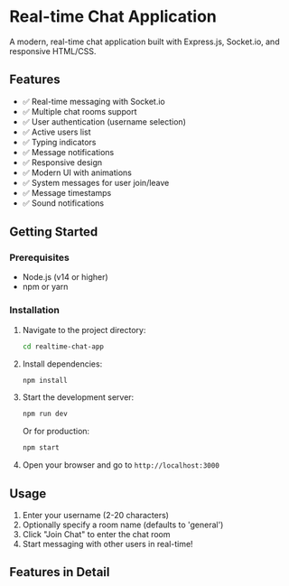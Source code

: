 # Real-time Chat Application

A modern, real-time chat application built with Express.js, Socket.io, and responsive HTML/CSS.

## Features

- ✅ Real-time messaging with Socket.io
- ✅ Multiple chat rooms support
- ✅ User authentication (username selection)
- ✅ Active users list
- ✅ Typing indicators
- ✅ Message notifications
- ✅ Responsive design
- ✅ Modern UI with animations
- ✅ System messages for user join/leave
- ✅ Message timestamps
- ✅ Sound notifications

## Getting Started

### Prerequisites

- Node.js (v14 or higher)
- npm or yarn

### Installation

1. Navigate to the project directory:
   ```bash
   cd realtime-chat-app
   ```

2. Install dependencies:
   ```bash
   npm install
   ```

3. Start the development server:
   ```bash
   npm run dev
   ```
   
   Or for production:
   ```bash
   npm start
   ```

4. Open your browser and go to `http://localhost:3000`

## Usage

1. Enter your username (2-20 characters)
2. Optionally specify a room name (defaults to 'general')
3. Click "Join Chat" to enter the chat room
4. Start messaging with other users in real-time!

## Features in Detail
